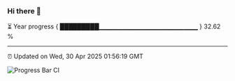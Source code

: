 ### Hi there 👋

⏳ Year progress { █████████▁▁▁▁▁▁▁▁▁▁▁▁▁▁▁▁▁▁▁▁▁ } 32.62 %

---

⏰ Updated on Wed, 30 Apr 2025 01:56:19 GMT

![Progress Bar CI](https://github.com/ZhaoGui/ZhaoGui/workflows/Progress%20Bar%20CI/badge.svg)
